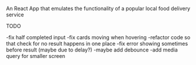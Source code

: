 An React App that emulates the functionality of a popular local food delivery service

TODO

-fix half completed input
-fix cards moving when hovering
-refactor code so that check for no result happens in one place
-fix error showing sometimes before result (maybe due to delay?)
  -maybe add debounce
-add media query for smaller screen
